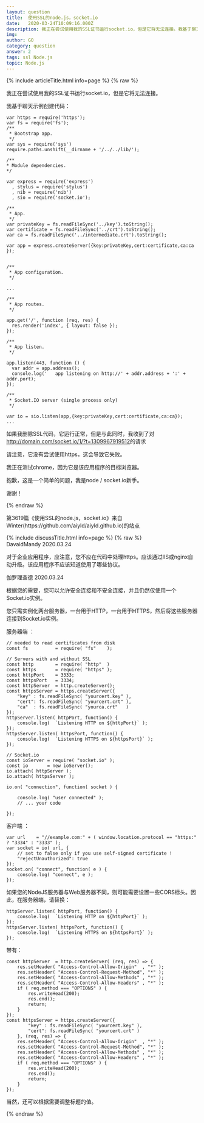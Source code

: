 ```yaml
---
layout: question
title:  使用SSL的node.js，socket.io
date:   2020-03-24T10:09:16.000Z
description: 我正在尝试使用我的SSL证书运行socket.io，但是它将无法连接。我基于聊天示例创建代码：var https = require('https...
img: 
author: GO
category: question
answer: 2
tags: ssl Node.js
topic: Node.js
---
```

<div class="article-root">
  <div class="article">
    {% include articleTitle.html info=page %}
    {% raw %}
    <div class="article-content"><p><font style="vertical-align: inherit;"><font style="vertical-align: inherit;">我正在尝试使用我的SSL证书运行socket.io，但是它将无法连接。</font></font></p>

<p><font style="vertical-align: inherit;"><font style="vertical-align: inherit;">我基于聊天示例创建代码：</font></font></p>

<pre><code>var https = require('https');<font></font>
var fs = require('fs');<font></font>
/**<font></font>
 * Bootstrap app.<font></font>
 */<font></font>
var sys = require('sys')<font></font>
require.paths.unshift(__dirname + '/../../lib/');<font></font>
<font></font>
/**<font></font>
* Module dependencies.<font></font>
*/<font></font>
<font></font>
var express = require('express')<font></font>
  , stylus = require('stylus')<font></font>
  , nib = require('nib')<font></font>
  , sio = require('socket.io');<font></font>
<font></font>
/**<font></font>
 * App.<font></font>
 */<font></font>
var privateKey = fs.readFileSync('../key').toString();<font></font>
var certificate = fs.readFileSync('../crt').toString();<font></font>
var ca = fs.readFileSync('../intermediate.crt').toString();<font></font>
<font></font>
var app = express.createServer({key:privateKey,cert:certificate,ca:ca });<font></font>
<font></font>
<font></font>
/**<font></font>
 * App configuration.<font></font>
 */<font></font>
<font></font>
...<font></font>
<font></font>
/**<font></font>
 * App routes.<font></font>
 */<font></font>
<font></font>
app.get('/', function (req, res) {<font></font>
  res.render('index', { layout: false });<font></font>
});<font></font>
<font></font>
/**<font></font>
 * App listen.<font></font>
 */<font></font>
<font></font>
app.listen(443, function () {<font></font>
  var addr = app.address();<font></font>
  console.log('   app listening on http://' + addr.address + ':' + addr.port);<font></font>
});<font></font>
<font></font>
/**<font></font>
 * Socket.IO server (single process only)<font></font>
 */<font></font>
<font></font>
var io = sio.listen(app,{key:privateKey,cert:certificate,ca:ca});<font></font>
...<font></font>
</code></pre>

<p><font style="vertical-align: inherit;"><font style="vertical-align: inherit;">如果我删除SSL代码，它运行正常，但是与此同时，我收到了对</font><a href="http://domain.com/socket.io/1/?t=1309967919512" rel="noreferrer"><font style="vertical-align: inherit;">http://domain.com/socket.io/1/?t=1309967919512</font></a><font style="vertical-align: inherit;">的请求</font></font><a href="http://domain.com/socket.io/1/?t=1309967919512" rel="noreferrer"><font style="vertical-align: inherit;"></font></a></p>

<p><font style="vertical-align: inherit;"><font style="vertical-align: inherit;">请注意，它没有尝试使用https，这会导致它失败。</font></font></p>

<p><font style="vertical-align: inherit;"><font style="vertical-align: inherit;">我正在测试chrome，因为它是该应用程序的目标浏览器。</font></font></p>

<p><font style="vertical-align: inherit;"><font style="vertical-align: inherit;">抱歉，这是一个简单的问题，我是node / socket.io新手。</font></font></p>

<p><font style="vertical-align: inherit;"><font style="vertical-align: inherit;">谢谢！</font></font></p></div>
    {% endraw %}
  </div>
  <p class="winter_mark">第3619篇《使用SSL的node.js，socket.io》来自Winter(https://github.com/aiyld/aiyld.github.io)的站点</p>
  <div class="discuss-wrapper">
    {% include discussTitle.html info=page %}
    {% raw %}
    <div class="discuss-list">
    <div class="discuss-item">
        <div class="discuss-parent">
          <div class="discuss-meta">
            <span class="discuss-user">DavaidMandy</span>
            <span class="discuss-time">2020.03.24</span>
          </div>
          <div class="discuss-comment"><p><font style="vertical-align: inherit;"><font style="vertical-align: inherit;">对于企业应用程序，应注意，您不应在代码中处理https。</font><font style="vertical-align: inherit;">应该通过IIS或nginx自动升级。</font><font style="vertical-align: inherit;">该应用程序不应该知道使用了哪些协议。</font></font></p></div>
        </div></div><div class="discuss-item">
        <div class="discuss-parent">
          <div class="discuss-meta">
            <span class="discuss-user">伽罗理查德</span>
            <span class="discuss-time">2020.03.24</span>
          </div>
          <div class="discuss-comment"><p><font style="vertical-align: inherit;"><font style="vertical-align: inherit;">根据您的需要，您可以允许安全连接和不安全连接，并且仍然仅使用一个Socket.io实例。</font></font></p>

<p><font style="vertical-align: inherit;"><font style="vertical-align: inherit;">您只需实例化两台服务器，一台用于HTTP，一台用于HTTPS，然后将这些服务器连接到Socket.io实例。</font></font></p>

<p><font style="vertical-align: inherit;"><font style="vertical-align: inherit;">服务器端 ：</font></font></p>

<pre><code>// needed to read certificates from disk<font></font>
const fs          = require( "fs"    );<font></font>
<font></font>
// Servers with and without SSL<font></font>
const http        = require( "http"  )<font></font>
const https       = require( "https" );<font></font>
const httpPort    = 3333;<font></font>
const httpsPort   = 3334;<font></font>
const httpServer  = http.createServer();<font></font>
const httpsServer = https.createServer({<font></font>
    "key" : fs.readFileSync( "yourcert.key" ),<font></font>
    "cert": fs.readFileSync( "yourcert.crt" ),<font></font>
    "ca"  : fs.readFileSync( "yourca.crt"   )<font></font>
});<font></font>
httpServer.listen( httpPort, function() {<font></font>
    console.log(  `Listening HTTP on ${httpPort}` );<font></font>
});<font></font>
httpsServer.listen( httpsPort, function() {<font></font>
    console.log(  `Listening HTTPS on ${httpsPort}` );<font></font>
});<font></font>
<font></font>
// Socket.io<font></font>
const ioServer = require( "socket.io" );<font></font>
const io       = new ioServer();<font></font>
io.attach( httpServer );<font></font>
io.attach( httpsServer );<font></font>
<font></font>
io.on( "connection", function( socket ) {<font></font>
<font></font>
    console.log( "user connected" );<font></font>
    // ... your code<font></font>
<font></font>
});<font></font>
</code></pre>

<p><font style="vertical-align: inherit;"><font style="vertical-align: inherit;">客户端 ：</font></font></p>

<pre><code>var url    = "//example.com:" + ( window.location.protocol == "https:" ? "3334" : "3333" );<font></font>
var socket = io( url, {<font></font>
    // set to false only if you use self-signed certificate !<font></font>
    "rejectUnauthorized": true<font></font>
});<font></font>
socket.on( "connect", function( e ) {<font></font>
    console.log( "connect", e );<font></font>
});<font></font>
</code></pre>

<p><font style="vertical-align: inherit;"><font style="vertical-align: inherit;">如果您的NodeJS服务器与Web服务器不同，则可能需要设置一些CORS标头。</font><font style="vertical-align: inherit;">因此，在服务器端，请替换：</font></font></p>

<pre><code>httpServer.listen( httpPort, function() {<font></font>
    console.log(  `Listening HTTP on ${httpPort}` );<font></font>
});<font></font>
httpsServer.listen( httpsPort, function() {<font></font>
    console.log(  `Listening HTTPS on ${httpsPort}` );<font></font>
});<font></font>
</code></pre>

<p><font style="vertical-align: inherit;"><font style="vertical-align: inherit;">带有：</font></font></p>

<pre><code>const httpServer  = http.createServer( (req, res) =&gt; {<font></font>
    res.setHeader( "Access-Control-Allow-Origin"  , "*" );<font></font>
    res.setHeader( "Access-Control-Request-Method", "*" );<font></font>
    res.setHeader( "Access-Control-Allow-Methods" , "*" );<font></font>
    res.setHeader( "Access-Control-Allow-Headers" , "*" );<font></font>
    if ( req.method === "OPTIONS" ) {<font></font>
        res.writeHead(200);<font></font>
        res.end();<font></font>
        return;<font></font>
    }<font></font>
});<font></font>
const httpsServer = https.createServer({<font></font>
        "key" : fs.readFileSync( "yourcert.key" ),<font></font>
        "cert": fs.readFileSync( "yourcert.crt" )<font></font>
    }, (req, res) =&gt; {<font></font>
    res.setHeader( "Access-Control-Allow-Origin"  , "*" );<font></font>
    res.setHeader( "Access-Control-Request-Method", "*" );<font></font>
    res.setHeader( "Access-Control-Allow-Methods" , "*" );<font></font>
    res.setHeader( "Access-Control-Allow-Headers" , "*" );<font></font>
    if ( req.method === "OPTIONS" ) {<font></font>
        res.writeHead(200);<font></font>
        res.end();<font></font>
        return;<font></font>
    }<font></font>
});<font></font>
</code></pre>

<p><font style="vertical-align: inherit;"><font style="vertical-align: inherit;">当然，还可以根据需要调整标题的值。</font></font></p></div>
        </div></div>
    </div>
    {% endraw %}
  </div>
<div>

